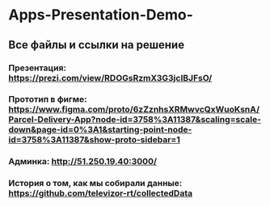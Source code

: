 # Apps-Presentation-Demo-
## Все файлы и ссылки на решение

### Презентация: https://prezi.com/view/RDOGsRzmX3G3jcIBJFsO/
### Прототип в фигме: https://www.figma.com/proto/6zZznhsXRMwvcQxWuoKsnA/Parcel-Delivery-App?node-id=3758%3A11387&scaling=scale-down&page-id=0%3A1&starting-point-node-id=3758%3A11387&show-proto-sidebar=1
### Админка: http://51.250.19.40:3000/

### История о том, как мы собирали данные: https://github.com/televizor-rt/collectedData



